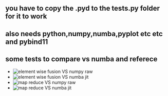## you have to copy the .pyd to the tests.py folder for it to work
## also needs python,numpy,numba,pyplot etc etc and pybind11
## some tests to compare vs numba and referece 
- ![element wise fusion VS numpy raw](https://github.com/EnaAlogo/megu-cpprtc/tree/main/examples/python/ewise_vs_raw.png)
- ![element wise fusion VS numba jit](https://github.com/EnaAlogo/megu-cpprtc/tree/main/examples/python/ewise_vs_numba.png)
- ![map reduce VS numpy raw](https://github.com/EnaAlogo/megu-cpprtc/tree/main/examples/python/reduce_vs_raw.png)
- ![map reduce VS numba jit](https://github.com/EnaAlogo/megu-cpprtc/tree/main/examples/python/reduce_vs_numba.png)